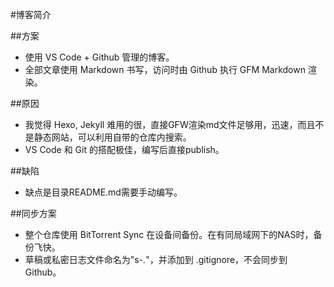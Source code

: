 #博客简介

##方案
- 使用 VS Code + Github 管理的博客。
- 全部文章使用 Markdown 书写，访问时由 Github 执行 GFM Markdown 渲染。

##原因
- 我觉得 Hexo, Jekyll 难用的很，直接GFW渲染md文件足够用，迅速，而且不是静态网站，可以利用自带的仓库内搜索。
- VS Code 和 Git 的搭配极佳，编写后直接publish。

##缺陷
- 缺点是目录README.md需要手动编写。

##同步方案
- 整个仓库使用 BitTorrent Sync 在设备间备份。在有同局域网下的NAS时，备份飞快。
- 草稿或私密日志文件命名为"s-*.*"，并添加到 .gitignore，不会同步到 Github。